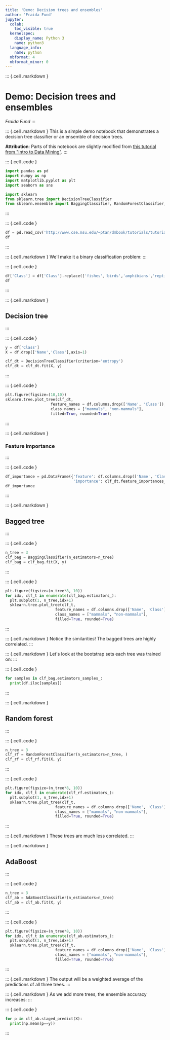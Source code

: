 ```yaml
---
title: 'Demo: Decision trees and ensembles'
author: 'Fraida Fund'
jupyter:
  colab:
    toc_visible: true
  kernelspec:
    display_name: Python 3
    name: python3
  language_info:
    name: python
  nbformat: 4
  nbformat_minor: 0
---
```


::: {.cell .markdown }
# Demo: Decision trees and ensembles

*Fraida Fund*
:::

::: {.cell .markdown }
This is a simple demo notebook that demonstrates a decision tree
classifier or an ensemble of decision trees.

**Attribution**: Parts of this notebook are slightly modified from [this
tutorial from "Intro to Data
Mining"](http://www.cse.msu.edu/~ptan/dmbook/tutorials/tutorial6/tutorial6.html).
:::

::: {.cell .code }
```python
import pandas as pd
import numpy as np
import matplotlib.pyplot as plt
import seaborn as sns

import sklearn
from sklearn.tree import DecisionTreeClassifier
from sklearn.ensemble import BaggingClassifier, RandomForestClassifier, AdaBoostClassifier
```
:::

::: {.cell .code }
```python
df = pd.read_csv('http://www.cse.msu.edu/~ptan/dmbook/tutorials/tutorial6/vertebrate.csv')
df
```
:::

::: {.cell .markdown }
We'l make it a binary classification problem:
:::

::: {.cell .code }
```python
df['Class'] = df['Class'].replace(['fishes','birds','amphibians','reptiles'],'non-mammals')
df
```
:::

::: {.cell .markdown }
## Decision tree
:::

::: {.cell .code }
```python
y = df['Class']
X = df.drop(['Name','Class'],axis=1)

clf_dt = DecisionTreeClassifier(criterion='entropy')
clf_dt = clf_dt.fit(X, y)
```
:::

::: {.cell .code }
```python
plt.figure(figsize=(10,10))
sklearn.tree.plot_tree(clf_dt, 
                    feature_names = df.columns.drop(['Name', 'Class']),
                    class_names = ["mammals", "non-mammals"],
                    filled=True, rounded=True);
```
:::

::: {.cell .markdown }
### Feature importance
:::

::: {.cell .code }
```python
df_importance = pd.DataFrame({'feature': df.columns.drop(['Name', 'Class']),
                              'importance': clf_dt.feature_importances_})
df_importance
```
:::

::: {.cell .markdown }
## Bagged tree
:::

::: {.cell .code }
```python
n_tree = 3
clf_bag = BaggingClassifier(n_estimators=n_tree)
clf_bag = clf_bag.fit(X, y)
```
:::

::: {.cell .code }
```python
plt.figure(figsize=(n_tree*8, 10))
for idx, clf_t in enumerate(clf_bag.estimators_):
  plt.subplot(1, n_tree,idx+1)
  sklearn.tree.plot_tree(clf_t, 
                      feature_names = df.columns.drop(['Name', 'Class']),
                      class_names = ["mammals", "non-mammals"],
                      filled=True, rounded=True)  
```
:::

::: {.cell .markdown }
Notice the similarities! The bagged trees are highly correlated.
:::

::: {.cell .markdown }
Let's look at the bootstrap sets each tree was trained on:
:::

::: {.cell .code }
```python
for samples in clf_bag.estimators_samples_:
  print(df.iloc[samples])
```
:::

::: {.cell .markdown }
## Random forest
:::

::: {.cell .code }
```python
n_tree = 3
clf_rf = RandomForestClassifier(n_estimators=n_tree, )
clf_rf = clf_rf.fit(X, y)
```
:::

::: {.cell .code }
```python
plt.figure(figsize=(n_tree*8, 10))
for idx, clf_t in enumerate(clf_rf.estimators_):
  plt.subplot(1, n_tree,idx+1)
  sklearn.tree.plot_tree(clf_t, 
                      feature_names = df.columns.drop(['Name', 'Class']),
                      class_names = ["mammals", "non-mammals"],
                      filled=True, rounded=True)  
```
:::

::: {.cell .markdown }
These trees are much less correlated.
:::

::: {.cell .markdown }
## AdaBoost
:::

::: {.cell .code }
```python
n_tree = 3
clf_ab = AdaBoostClassifier(n_estimators=n_tree)
clf_ab = clf_ab.fit(X, y)
```
:::

::: {.cell .code }
```python
plt.figure(figsize=(n_tree*8, 10))
for idx, clf_t in enumerate(clf_ab.estimators_):
  plt.subplot(1, n_tree,idx+1)
  sklearn.tree.plot_tree(clf_t, 
                      feature_names = df.columns.drop(['Name', 'Class']),
                      class_names = ["mammals", "non-mammals"],
                      filled=True, rounded=True)  
```
:::

::: {.cell .markdown }
The output will be a weighted average of the predictions of all three
trees.
:::

::: {.cell .markdown }
As we add more trees, the ensemble accuracy increases:
:::

::: {.cell .code }
```python
for p in clf_ab.staged_predict(X):
  print(np.mean(p==y))
```
:::
